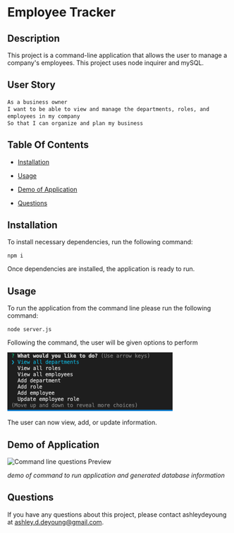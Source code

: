 # Employee Tracker

  ## Description
  
  This project is a command-line application that allows the user to manage a company's employees. This project uses node inquirer and mySQL.

  ## User Story

```
As a business owner
I want to be able to view and manage the departments, roles, and employees in my company
So that I can organize and plan my business
```


  ## Table Of Contents
  
  * [Installation](#installation)
  
  * [Usage](#usage)
  
  * [Demo of Application](#demo-of-application)
  
  * [Questions](#questions)
  
  ## Installation
  
  To install necessary dependencies, run the following command:
  
  ```
  npm i
  ```
  Once dependencies are installed, the application is ready to run. 

  ## Usage

  To run the application from the command line please run the following command:

  ```
  node server.js
  ``` 
  
  Following the command, the user will be given options to perform


  ![Command line success preview](Assets/images/start-screen.png)
  

  The user can now view, add, or update information.

  
  ## Demo of Application
  ![Command line questions Preview](Assets/images/employee-tracker.gif)

  *demo of command to run application and generated database information*


  ## Questions
  
  If you have any questions about this project, please contact ashleydeyoung at ashley.d.deyoung@gmail.com.